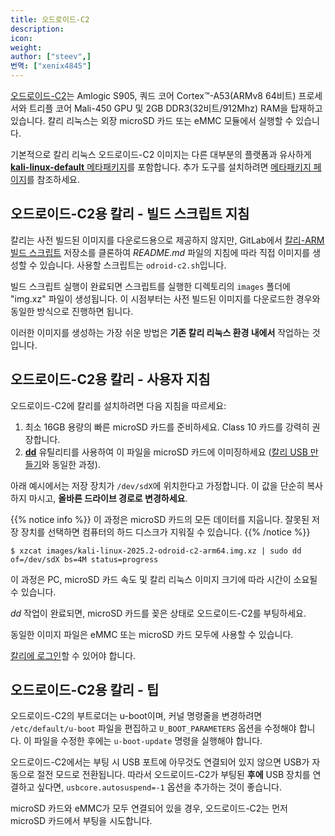 ```yaml
---
title: 오드로이드-C2
description:
icon:
weight:
author: ["steev",]
번역: ["xenix4845"]
---
```


[오드로이드-C2](https://wiki.odroid.com/odroid-c2/odroid-c2)는 Amlogic S905, 쿼드 코어 Cortex™-A53(ARMv8 64비트) 프로세서와 트리플 코어 Mali-450 GPU 및 2GB DDR3(32비트/912Mhz) RAM을 탑재하고 있습니다. 칼리 리눅스는 외장 microSD 카드 또는 eMMC 모듈에서 실행할 수 있습니다.

기본적으로 칼리 리눅스 오드로이드-C2 이미지는 다른 대부분의 플랫폼과 유사하게 [**kali-linux-default** 메타패키지](/docs/general-use/metapackages/)를 포함합니다. 추가 도구를 설치하려면 [메타패키지 페이지](/docs/general-use/metapackages/)를 참조하세요.

<!--
## Kali on ODROID-C2 microSD card - User Instructions

If you're unfamiliar with the details of [downloading and validating a 칼리 리눅스 image](/docs/introduction/download-official-kali-linux-images/), or for [using that image to create a bootable device](/docs/usb/live-usb-install-with-windows/), it's strongly recommended that you refer to the more detailed procedures described in the specific articles on those subjects.

To install a pre-built image of the standard build of 칼리 리눅스 on your ODROID-C2, follow these instructions:

1. Get a fast microSD card or eMMC module with at least 16GB capacity. Class 10 cards are highly recommended.
2. Download _and validate_ the `Kali ODROID-C2` image from the [downloads](/get-kali/) area. The process for validating an image is described in more detail on [Downloading 칼리 리눅스](/docs/introduction/download-official-kali-linux-images/).
3. Use the **[dd](https://manpages.debian.org/testing/coreutils/dd.1.en.html)** utility to image this file to your microSD card (same process as [making a Kali USB](/docs/usb/live-usb-install-with-windows/).

In our example, we assume the storage device is located at `/dev/sdX`. Do _not_ simply copy these value, **change this to the correct drive path**.

{{% notice info %}}
This process will wipe out your microSD card. If you choose the wrong storage device, you may wipe out your computers hard disk or eMMC module.
{{% /notice %}}

```console
$ xzcat kali-linux-2025.1-odroid-c2-arm64.img.xz | sudo dd of=/dev/sdX bs=4M status=progress
```

This process can take a while, depending on your PC, your microSD card's speed, and the size of the 칼리 리눅스 image.

Once the _dd_ operation is complete, boot up the ODROID-C2 with the microSD card plugged in.

You should be able to [log in to Kali](/docs/introduction/default-credentials/).

## Kali on the ODROID-C2 eMMC - User Instructions

If you want to install Kali on your ODROID-C2's eMMC module, there are 2 different ways to do so.

If you have the [USB adapter for eMMC module](https://www.hardkernel.com/shop/usb3-0-emmc-module-writer/) then you can simply follow the same steps as you would for the microSD card.

{{% notice info %}}
The eMMC modules and USB adapter for eMMC module on the Pine64 devices and ODROID devices can be used interchangeably.
{{% /notice %}}

If you do not have the USB adapter for eMMC module, you can use a bootable microSD card to write the Kali image to eMMC. The instructions are similar to the microSD card, and as with above, we need to make sure that we have the correct device. The easiest way to tell which device you want to use, is look in /dev at the `mmcblkX` devices. The device that has a `boot0` and `boot1` is the eMMC. For example, if `/dev/mmcblk1boot0` exists it would mean that we want to use `/dev/mmcblk1` as our device. One important difference is that we **do** need to include the number of the device, unlike above when using `sdX`.

{{% notice info %}}
This process will wipe out your eMMC module. If you choose the wrong storage device, you may wipe out your computers hard disk or microSD card.
{{% /notice %}}

```console
$ xzcat kali-linux-2025.1-odroid-c2-arm64.img.xz | sudo dd of=/dev/mmcblk1 bs=4M status=progress
```

This process can take a while, depending on your PC, your eMMC's speed, and the size of the 칼리 리눅스 image.

Once the _dd_ operation is complete, boot up the ODROID-C2 with the eMMC plugged in.

You should be able to [log in to Kali](/docs/introduction/default-credentials/).

## Kali on the ODROID-C2 - Tips

The bootloader on the ODROID-C2 is u-boot, and in order to make changes to the kernel command line, the file to edit is `/etc/default/u-boot` and the option is `U_BOOT_PARAMETERS`. If you make any modifications to this file, you will want to then run `u-boot-update`.

USB on the ODROID-C2 will autosuspend if there is nothing plugged in to a USB port at boot time, so one possible change you might want to add is `usbcore.autosuspend=-1` if you want to plug in a USB device **after** the ODROID-C2 has booted.

If both a microSD card and an eMMC are plugged in, the ODROID-C2 will attempt to boot from the microSD card first.

## Kali on ODROID-C2 - Image Customization

If you want to customize the Kali ODROID-C2 image, including changes to the [packages](/docs/general-use/metapackages/) being installed, changing the [desktop environment](/docs/general-use/switching-desktop-environments/), increasing or decreasing the image file size or generally being adventurous, check out the [Kali-ARM Build-Scripts](https://gitlab.com/kalilinux/build-scripts/kali-arm) repository on GitLab, and follow the _README.md_ file's instructions. The script to use is `odroid-c2.sh`.
-->

## 오드로이드-C2용 칼리 - 빌드 스크립트 지침

칼리는 사전 빌드된 이미지를 다운로드용으로 제공하지 않지만, GitLab에서 [칼리-ARM 빌드 스크립트](https://gitlab.com/kalilinux/build-scripts/kali-arm) 저장소를 클론하여 _README.md_ 파일의 지침에 따라 직접 이미지를 생성할 수 있습니다. 사용할 스크립트는 `odroid-c2.sh`입니다.

빌드 스크립트 실행이 완료되면 스크립트를 실행한 디렉토리의 `images` 폴더에 "img.xz" 파일이 생성됩니다. 이 시점부터는 사전 빌드된 이미지를 다운로드한 경우와 동일한 방식으로 진행하면 됩니다.

이러한 이미지를 생성하는 가장 쉬운 방법은 **기존 칼리 리눅스 환경 내에서** 작업하는 것입니다.

## 오드로이드-C2용 칼리 - 사용자 지침

오드로이드-C2에 칼리를 설치하려면 다음 지침을 따르세요:

1. 최소 16GB 용량의 빠른 microSD 카드를 준비하세요. Class 10 카드를 강력히 권장합니다.
2. **[dd](https://manpages.debian.org/testing/coreutils/dd.1.en.html)** 유틸리티를 사용하여 이 파일을 microSD 카드에 이미징하세요 ([칼리 USB 만들기](/docs/usb/live-usb-install-with-windows/)와 동일한 과정).

아래 예시에서는 저장 장치가 `/dev/sdX`에 위치한다고 가정합니다. 이 값을 단순히 복사하지 마시고, **올바른 드라이브 경로로 변경하세요**.

{{% notice info %}}
이 과정은 microSD 카드의 모든 데이터를 지웁니다. 잘못된 저장 장치를 선택하면 컴퓨터의 하드 디스크가 지워질 수 있습니다.
{{% /notice %}}

```console
$ xzcat images/kali-linux-2025.2-odroid-c2-arm64.img.xz | sudo dd of=/dev/sdX bs=4M status=progress
```

이 과정은 PC, microSD 카드 속도 및 칼리 리눅스 이미지 크기에 따라 시간이 소요될 수 있습니다.

_dd_ 작업이 완료되면, microSD 카드를 꽂은 상태로 오드로이드-C2를 부팅하세요.

동일한 이미지 파일은 eMMC 또는 microSD 카드 모두에 사용할 수 있습니다.

[칼리에 로그인](/docs/introduction/default-credentials/)할 수 있어야 합니다.

## 오드로이드-C2용 칼리 - 팁

오드로이드-C2의 부트로더는 u-boot이며, 커널 명령줄을 변경하려면 `/etc/default/u-boot` 파일을 편집하고 `U_BOOT_PARAMETERS` 옵션을 수정해야 합니다. 이 파일을 수정한 후에는 `u-boot-update` 명령을 실행해야 합니다.

오드로이드-C2에서는 부팅 시 USB 포트에 아무것도 연결되어 있지 않으면 USB가 자동으로 절전 모드로 전환됩니다. 따라서 오드로이드-C2가 부팅된 **후에** USB 장치를 연결하고 싶다면, `usbcore.autosuspend=-1` 옵션을 추가하는 것이 좋습니다.

microSD 카드와 eMMC가 모두 연결되어 있을 경우, 오드로이드-C2는 먼저 microSD 카드에서 부팅을 시도합니다.

